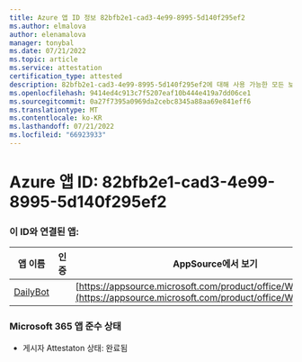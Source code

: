```yaml
---
title: Azure 앱 ID 정보 82bfb2e1-cad3-4e99-8995-5d140f295ef2
ms.author: elmalova
author: elenamalova
manager: tonybal
ms.date: 07/21/2022
ms.topic: article
ms.service: attestation
certification_type: attested
description: 82bfb2e1-cad3-4e99-8995-5d140f295ef2에 대해 사용 가능한 모든 보안 및 규정 준수 정보입니다.
ms.openlocfilehash: 9414ed4c913c7f5207eaf10b444e419a7dd06ce1
ms.sourcegitcommit: 0a27f7395a0969da2cebc8345a88aa69e841eff6
ms.translationtype: MT
ms.contentlocale: ko-KR
ms.lasthandoff: 07/21/2022
ms.locfileid: "66923933"
---
```

# <a name="azure-app-id-82bfb2e1-cad3-4e99-8995-5d140f295ef2"></a>Azure 앱 ID: 82bfb2e1-cad3-4e99-8995-5d140f295ef2


### <a name="apps-associated-with-this-id"></a>이 ID와 연결된 앱:
| **앱 이름** | **인증** | **AppSource에서 보기** |
|--------------|---------------|-----------------------|
| [DailyBot](../forward/WA200001492.md) |  | [https://appsource.microsoft.com/product/office/WA200001492](https://appsource.microsoft.com/product/office/WA200001492) |

### <a name="microsoft-365-app-compliance-status"></a>Microsoft 365 앱 준수 상태
- 게시자 Attestaton 상태: 완료됨
